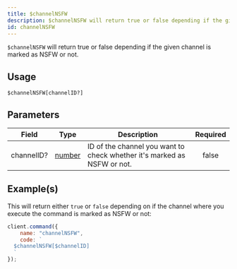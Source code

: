 ```yaml
---
title: $channelNSFW
description: $channelNSFW will return true or false depending if the given channel is marked as NSFW or not.
id: channelNSFW
---
```


`$channelNSFW` will return true or false depending if the given channel is marked as NSFW or not.

## Usage

```aoi
$channelNSFW[channelID?]
```

## Parameters

| Field      | Type                                                                                              | Description                                                       | Required |
| ---------- | ------------------------------------------------------------------------------------------------- | ----------------------------------------------------------------- | :------: |
| channelID? | [number](https://developer.mozilla.org/en-US/docs/Web/JavaScript/Reference/Global_Objects/Number) | ID of the channel you want to check whether it's marked as NSFW or not. |  false   |

## Example(s)

This will return either `true` or `false` depending on if the channel where you execute the command is marked as NSFW or
not:

```javascript
client.command({
    name: "channelNSFW",
    code: `
  $channelNSFW[$channelID]
  `
});
```

